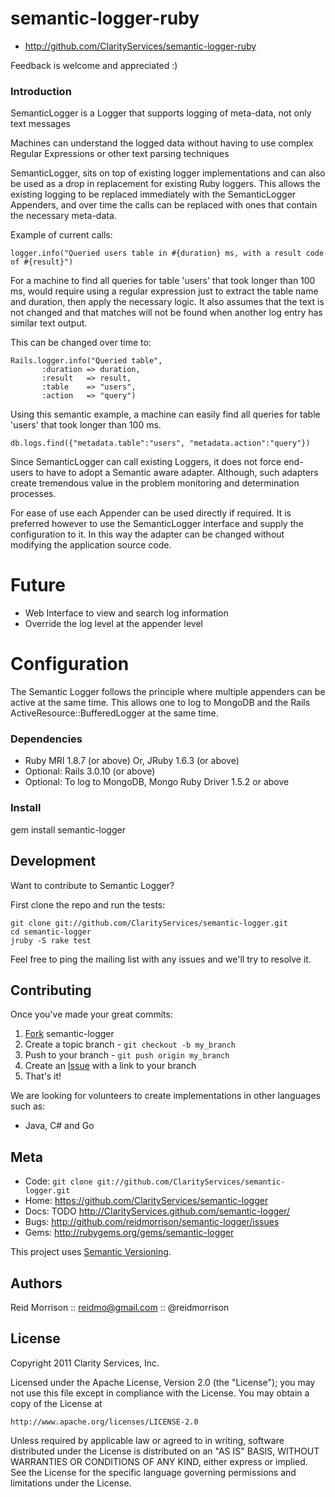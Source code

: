 semantic-logger-ruby
====================

* http://github.com/ClarityServices/semantic-logger-ruby

Feedback is welcome and appreciated :)

### Introduction

SemanticLogger is a Logger that supports logging of meta-data, not only text messages

Machines can understand the logged data without having to use
complex Regular Expressions or other text parsing techniques

SemanticLogger, sits on top of existing logger implementations and can also
be used as a drop in replacement for existing Ruby loggers.
This allows the existing logging to be replaced immediately with the
SemanticLogger Appenders, and over time the calls can be replaced with ones
that contain the necessary meta-data.

Example of current calls:

    logger.info("Queried users table in #{duration} ms, with a result code of #{result}")

For a machine to find all queries for table 'users' that took longer than
100 ms, would require using a regular expression just to extract the table name
and duration, then apply the necessary logic. It also assumes that the text
is not changed and that matches will not be found when another log entry has
similar text output.

This can be changed over time to:

    Rails.logger.info("Queried table",
           :duration => duration,
           :result   => result,
           :table    => "users",
           :action   => "query")

Using this semantic example, a machine can easily find all queries for table
'users' that took longer than 100 ms.

    db.logs.find({"metadata.table":"users", "metadata.action":"query"})

Since SemanticLogger can call existing Loggers, it does not force end-users
to have to adopt a Semantic aware adapter. Although, such adapters create
tremendous value in the problem monitoring and determination processes.

For ease of use each Appender can be used directly if required. It is preferred
however to use the SemanticLogger interface and supply the configuration to it.
In this way the adapter can be changed without modifying the application
source code.

# Future
- Web Interface to view and search log information
- Override the log level at the appender level

# Configuration

The Semantic Logger follows the principle where multiple appenders can be active
at the same time. This allows one to log to MongoDB and the Rails
ActiveResource::BufferedLogger at the same time.

### Dependencies

- Ruby MRI 1.8.7 (or above) Or, JRuby 1.6.3 (or above)
- Optional: Rails 3.0.10 (or above)
- Optional: To log to MongoDB, Mongo Ruby Driver 1.5.2 or above

### Install

  gem install semantic-logger

Development
-----------

Want to contribute to Semantic Logger?

First clone the repo and run the tests:

    git clone git://github.com/ClarityServices/semantic-logger.git
    cd semantic-logger
    jruby -S rake test

Feel free to ping the mailing list with any issues and we'll try to resolve it.

Contributing
------------

Once you've made your great commits:

1. [Fork](http://help.github.com/forking/) semantic-logger
2. Create a topic branch - `git checkout -b my_branch`
3. Push to your branch - `git push origin my_branch`
4. Create an [Issue](http://github.com/ClarityServices/semantic-logger/issues) with a link to your branch
5. That's it!

We are looking for volunteers to create implementations in other languages such as:
* Java, C# and Go

Meta
----

* Code: `git clone git://github.com/ClarityServices/semantic-logger.git`
* Home: <https://github.com/ClarityServices/semantic-logger>
* Docs: TODO <http://ClarityServices.github.com/semantic-logger/>
* Bugs: <http://github.com/reidmorrison/semantic-logger/issues>
* Gems: <http://rubygems.org/gems/semantic-logger>

This project uses [Semantic Versioning](http://semver.org/).

Authors
-------

Reid Morrison :: reidmo@gmail.com :: @reidmorrison

License
-------

Copyright 2011 Clarity Services, Inc.

Licensed under the Apache License, Version 2.0 (the "License");
you may not use this file except in compliance with the License.
You may obtain a copy of the License at

    http://www.apache.org/licenses/LICENSE-2.0

Unless required by applicable law or agreed to in writing, software
distributed under the License is distributed on an "AS IS" BASIS,
WITHOUT WARRANTIES OR CONDITIONS OF ANY KIND, either express or implied.
See the License for the specific language governing permissions and
limitations under the License.
